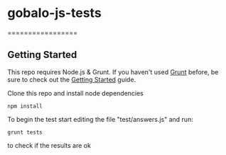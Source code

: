 # gobalo-js-tests
=================

## Getting Started
This repo requires Node.js & Grunt.
If you haven't used [Grunt](http://gruntjs.com/) before, be sure to check out the [Getting Started](http://gruntjs.com/getting-started) guide.

Clone this repo and install node dependencies

```shell
npm install
```

To begin the test start editing the file "test/answers.js" and run:

```shell
grunt tests
```
to check if the results are ok
